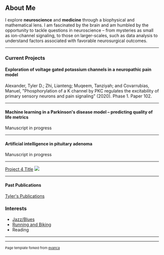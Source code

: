 ## About Me

I explore **neuroscience** and **medicine** through a biophysical and mathematical lens. I am fascinated by the brain and am humbled by the opportunity to tackle questions in neuroscience – from mysteries as small as ion-channel signaling, to those on larger-scales, such as data analysis to understand factors associated with favorable neurosurgical outcomes.

---

### Current Projects

#### Exploration of voltage gated potassium channels in a neuropathic pain model
Alexander, Tyler D.; Zhi, Lianteng; Muqeem, Tanziyah; and Covarrubias, Manuel, "Phosphorylation of a K channel by PKC regulates the excitability of primary sensory neurons and pain signaling" (2020). Phase 1. Paper 102.

---
#### Machine learning in a Parkinson's disease model – predicting quality of life metrics
Manuscript in progress

---
#### Artificial intelligence in pituitary adenoma
Manuscript in progress

---
[Project 4 Title](http://example.com/)
<img src="images/dummy_thumbnail.jpg?raw=true"/>

---

#### Past Publications
[Tyler's Publications](https://scholar.google.com/citations?user=kLU6xeAAAAAJ&hl=en&oi=sra)

### Interests

- [Jazz/Blues](https://open.spotify.com/track/0T4KV1pj8as2xvdHZAP5ae?si=XwR9USJ1RX28SqNbbyshgg)
- [Running and Biking](https://www.strava.com/athletes/42440063)
- Reading

---




---
<p style="font-size:11px">Page template forked from <a href="https://github.com/evanca/quick-portfolio">evanca</a></p>
<!-- Remove above link if you don't want to attibute -->
